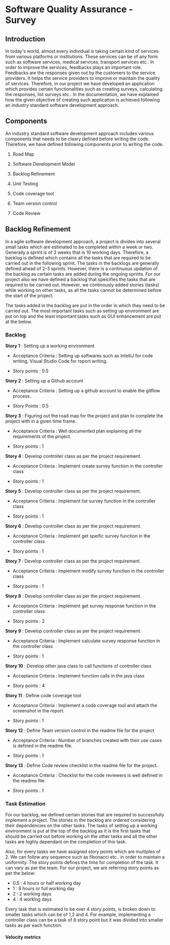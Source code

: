 # Software Quality Assurance - Survey

## Introduction

In today's world, almost every individual is taking certain kind of services from various platforms or institutions. These services can be of any form such as software services, medical services, transport services etc.. In order to improve the services, feedbacks plays an important role. Feedbacks are the responses given out by the customers to the service providers. It helps the service providers to improve or maintain the quality of services. Therefore, in our project we have developed an application which provides certain functionalities such as creating surveys, calculating the responses, list surveys etc.. In the documentation, we have explained how the given objective of creating such application is achieved following an industry standard software development approach.

## Components

An industry standard software development approach includes various components that needs to be cleary defined before writing the code. Therefore, we have defined following components prior to writing the code.

1. Road Map
2. Software Development Model

3. Backlog Refinement
4. Unit Testing
5. Code coverage tool
6. Team version control
7. Code Review

## Backlog Refinement

In a agile software development approach, a project is divides into several small tasks which are estimated to be completed within a week or two. Generally a sprint is of 2 weeks that is 10 working days.
Therefore, a backlog is defined which contains all the tasks that are required to be carried out in the following sprint. The tasks in the backlogs are generally defined ahead of 2-3 sprints. However, there is a continuous updation of the backlog as certain tasks are added during the ongoing sprints. For our project also we have defined a backlog that speicifies the tasks that are required to be carried out. However, we continously added stories (tasks) while working on other tasks, as all the tasks cannot be determined before the start of the project.

The tasks added in the backlog are put in the order in which they need to be carried out. The most important tasks such as setting up environment are put on top and the least important tasks such as GUI enhancement are put at the below.

### Backlog

**Story 1** : Setting up a working environment

* Acceptance Criteria : Setting up softwares such as IntelliJ for code writing, Visual Studio Code for report writing.

* Story points : 0.5

**Story 2** : Setting up a Github account

* Acceptance Criteria : Setting up a github account to enable the gitflow process.

* Story Points : 0.5

**Story 3** : Figuring out the road map for the project and plan to complete the project with in a given time frame.

* Acceptance Criteria : Well documented plan explaining all the requirements of the project.

* Story points : 1

**Story 4** : Develop controller class as per the project requirement.

* Acceptance Criteria : Implement create survey function in the controller class

* Story points : 1

**Story 5** : Develop controller class as per the project requirement.

* Acceptance Criteria : Implement list survey function in the controller class

* Story points : 1

**Story 6** : Develop controller class as per the project requirement.

* Acceptance Criteria : Implement get speific survey function in the controller class

* Story points : 1

**Story 7** : Develop controller class as per the project requirement.

* Acceptance Criteria : Implement modify survey function in the controller class

* Story points : 1
  
**Story 8** : Develop controller class as per the project requirement.

* Acceptance Criteria : Implement get survey response function in the controller class

* Story points : 2

**Story 9** : Develop controller class as per the project requirement.

* Acceptance Criteria : Implement calculate survey response function in the controller class

* Story points : 1

**Story 10** : Develop other java class  to call functions of controller class

* Acceptance Criteria : Implement function calls in the java class

* Story points : 4

**Story 11** : Define code coverage tool

* Acceptance Criteria : Implement a code coverage tool and attach the screenshot in the report.

* Story points : 1

**Story 12** : Define Team version control in the readme file for the project

* Acceptance Criteria : Number of branches created with their use cases is defined in the readme file.
  
* Story points : 1

**Story 13** : Define Code review checklist in the readme file for the project.

* Acceptance Criteria : Checklist for the code reviewers is well defined in the readme file.
  
* Story points : 1

### Task Estimation

For our backlog, we defined certain stories that are required to successfully implement a project. The stories in the backlog are ordered considering their dependencies on the other tasks. The tasks of setting up a working environment is put at the top of the backlog as it is the first tasks that should be carried out before working on the other tasks and all the other tasks are highly dependant on the completion of this task.

Also, for every tasks we have assigned story points which are multiples of 2. We can follow any sequence such as fibonacci etc.. in order to maintain a uniformity. The story points defines the time for completion of the task. It can vary as per the team. For our project, we are referring story points as per the below:

* 0.5 : 4 hours or half working day
* 1   : 8 hours or full working day
* 2   : 2 working days
* 4   : 4 working days
  
Every task that is estimated to be over 4 story points, is broken down to smaller tasks which can be of 1,2 and 4. For example, implementing a controller class can be a task of 8 story point but it was divided into smaller tasks as per each function.

#### Velocity metrics
